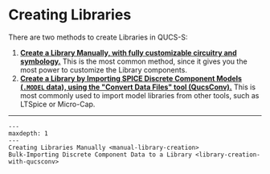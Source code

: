 # Creating Libraries

There are two methods to create Libraries in QUCS-S:

1. [**Create a Library Manually, with fully customizable circuitry and symbology.**](/libraries/creating/manual-library-creation) This is the most common method, since it gives you the most power to customize the Library components.
2. [**Create a Library by Importing SPICE Discrete Component Models (``.MODEL`` data), using the "Convert Data Files" tool (QucsConv).**](/libraries/creating/library-creation-with-qucsconv) This is most commonly used to import model libraries from other tools, such as LTSpice or Micro-Cap.

---

```{toctree}
---
maxdepth: 1
---
Creating Libraries Manually <manual-library-creation>
Bulk-Importing Discrete Component Data to a Library <library-creation-with-qucsconv>
```